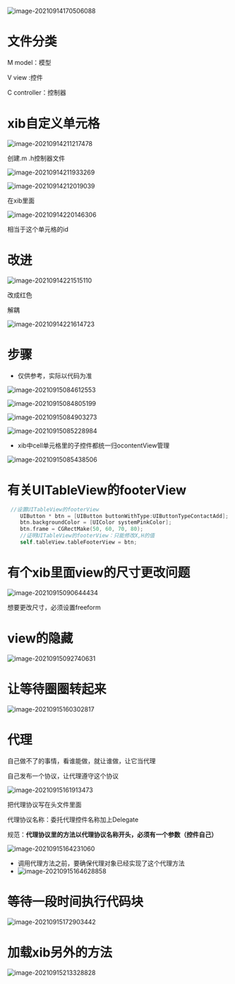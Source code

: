 ![image-20210914170506088](%E8%87%AA%E5%AE%9A%E4%B9%89cell.assets/image-20210914170506088.png)

# 文件分类

M model：模型

V view :控件

C controller：控制器

# xib自定义单元格

![image-20210914211217478](%E8%87%AA%E5%AE%9A%E4%B9%89cell.assets/image-20210914211217478.png)

创建.m .h控制器文件

![image-20210914211933269](%E8%87%AA%E5%AE%9A%E4%B9%89cell.assets/image-20210914211933269.png)

![image-20210914212019039](%E8%87%AA%E5%AE%9A%E4%B9%89cell.assets/image-20210914212019039.png)

在xib里面

![image-20210914220146306](%E8%87%AA%E5%AE%9A%E4%B9%89cell.assets/image-20210914220146306.png)

相当于这个单元格的id

# 改进

![image-20210914221515110](%E8%87%AA%E5%AE%9A%E4%B9%89cell.assets/image-20210914221515110.png)

改成红色

解耦

![image-20210914221614723](%E8%87%AA%E5%AE%9A%E4%B9%89cell.assets/image-20210914221614723.png)

# 步骤

- 仅供参考，实际以代码为准

![image-20210915084612553](%E8%87%AA%E5%AE%9A%E4%B9%89cell.assets/image-20210915084612553.png)

![image-20210915084805199](%E8%87%AA%E5%AE%9A%E4%B9%89cell.assets/image-20210915084805199.png)

![image-20210915084903273](%E8%87%AA%E5%AE%9A%E4%B9%89cell.assets/image-20210915084903273.png)

![image-20210915085228984](%E8%87%AA%E5%AE%9A%E4%B9%89cell.assets/image-20210915085228984.png)

- xib中cell单元格里的子控件都统一归ocontentView管理

![image-20210915085438506](%E8%87%AA%E5%AE%9A%E4%B9%89cell.assets/image-20210915085438506.png)

# 有关UITableView的footerView

```objective-c
 //设置UITableView的footerView
    UIButton * btn = [UIButton buttonWithType:UIButtonTypeContactAdd];
    btn.backgroundColor = [UIColor systemPinkColor];
    btn.frame = CGRectMake(50, 60, 70, 80);
    //证明UITableView的footerView：只能修改X,H的值
    self.tableView.tableFooterView = btn;
```

# 有个xib里面view的尺寸更改问题

![image-20210915090644434](%E8%87%AA%E5%AE%9A%E4%B9%89cell.assets/image-20210915090644434.png)

想要更改尺寸，必须设置freeform

# view的隐藏

![image-20210915092740631](%E8%87%AA%E5%AE%9A%E4%B9%89cell.assets/image-20210915092740631.png)

# 让等待圈圈转起来

![image-20210915160302817](%E8%87%AA%E5%AE%9A%E4%B9%89cell.assets/image-20210915160302817.png)

# 代理

自己做不了的事情，看谁能做，就让谁做，让它当代理

自己发布一个协议，让代理遵守这个协议

![image-20210915161913473](%E8%87%AA%E5%AE%9A%E4%B9%89cell.assets/image-20210915161913473.png)

把代理协议写在头文件里面

代理协议名称：委托代理控件名称加上Delegate

规范：**代理协议里的方法以代理协议名称开头，必须有一个参数（控件自己）**

![image-20210915164231060](%E8%87%AA%E5%AE%9A%E4%B9%89cell.assets/image-20210915164231060.png)

- 调用代理方法之前，要确保代理对象已经实现了这个代理方法
- ![image-20210915164628858](%E8%87%AA%E5%AE%9A%E4%B9%89cell.assets/image-20210915164628858.png)

# 等待一段时间执行代码块

![image-20210915172903442](%E8%87%AA%E5%AE%9A%E4%B9%89cell.assets/image-20210915172903442.png)

# 加载xib另外的方法

![image-20210915213328828](%E8%87%AA%E5%AE%9A%E4%B9%89cell.assets/image-20210915213328828.png)

